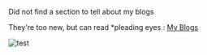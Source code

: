 Did not find a section to tell about my blogs

<!--
**rachejazz/rachejazz** is a ✨ _special_ ✨ repository because its `README.md` (this file) appears on your GitHub profile.

Here are some ideas to get you started:

- 🔭 I’m currently working on ...
- 🌱 I’m currently learning ...
- 👯 I’m looking to collaborate on ...
- 🤔 I’m looking for help with ...
- 💬 Ask me about ...
- 📫 How to reach me: ...
- 😄 Pronouns: ...
- ⚡ Fun fact: ...
-->

They're too new, but can read *pleading eyes : [My Blogs](https://rachejazz.me/blogs.html)

![test](https://camo.githubusercontent.com/148e7e6c954a413f6058f4b612a40e65b0693cd319f0236399ec479fca959c60/68747470733a2f2f6173736574732e776562736974652d66696c65732e636f6d2f3565353162336230333337333039643637326566643934632f3565353163633539333364333638666562633335313839375f666f6f7465722d696d672e737667)
